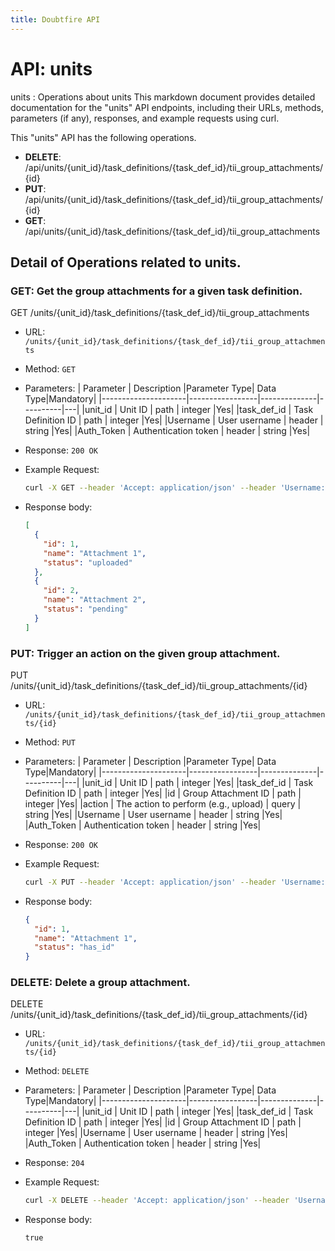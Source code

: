 ```yaml
---
title: Doubtfire API
---
```


# API: units

units : Operations about units
This markdown document provides detailed documentation for the "units" API endpoints, including their URLs, methods, parameters (if any), responses, and example requests using curl.

This "units" API has the following operations.

- **DELETE**: /api/units/{unit_id}/task_definitions/{task_def_id}/tii_group_attachments/{id}
- **PUT**: /api/units/{unit_id}/task_definitions/{task_def_id}/tii_group_attachments/{id}
- **GET**: /api/units/{unit_id}/task_definitions/{task_def_id}/tii_group_attachments

## Detail of Operations related to units.

### GET: Get the group attachments for a given task definition.

GET /units/{unit_id}/task_definitions/{task_def_id}/tii_group_attachments

- URL: `/units/{unit_id}/task_definitions/{task_def_id}/tii_group_attachments`
- Method: `GET`
- Parameters:
  | Parameter | Description |Parameter Type| Data Type|Mandatory|
  |---------------------|-----------------|--------------|----------|---|
  |unit_id | Unit ID | path | integer |Yes|
  |task_def_id | Task Definition ID | path | integer |Yes|
  |Username | User username | header | string |Yes|
  |Auth_Token | Authentication token | header | string |Yes|

- Response:
  `200 OK`

- Example Request:

  ```bash
  curl -X GET --header 'Accept: application/json' --header 'Username: aadmin' --header 'Auth_Token: yzRDggcmzbVnYEbszVV1' 'http://localhost:3000/units/1/task_definitions/1/tii_group_attachments'
  ```

- Response body:
  ```json
  [
    {
      "id": 1,
      "name": "Attachment 1",
      "status": "uploaded"
    },
    {
      "id": 2,
      "name": "Attachment 2",
      "status": "pending"
    }
  ]
  ```

### PUT: Trigger an action on the given group attachment.

PUT /units/{unit_id}/task_definitions/{task_def_id}/tii_group_attachments/{id}

- URL: `/units/{unit_id}/task_definitions/{task_def_id}/tii_group_attachments/{id}`
- Method: `PUT`
- Parameters:
  | Parameter | Description |Parameter Type| Data Type|Mandatory|
  |---------------------|-----------------|--------------|----------|---|
  |unit_id | Unit ID | path | integer |Yes|
  |task_def_id | Task Definition ID | path | integer |Yes|
  |id | Group Attachment ID | path | integer |Yes|
  |action | The action to perform (e.g., upload) | query | string |Yes|
  |Username | User username | header | string |Yes|
  |Auth_Token | Authentication token | header | string |Yes|

- Response:
  `200 OK`

- Example Request:

  ```bash
  curl -X PUT --header 'Accept: application/json' --header 'Username: aadmin' --header 'Auth_Token: yzRDggcmzbVnYEbszVV1' -d 'action=upload' 'http://localhost:3000/units/1/task_definitions/1/tii_group_attachments/1'
  ```

- Response body:
  ```json
  {
    "id": 1,
    "name": "Attachment 1",
    "status": "has_id"
  }
  ```

### DELETE: Delete a group attachment.

DELETE /units/{unit_id}/task_definitions/{task_def_id}/tii_group_attachments/{id}

- URL: `/units/{unit_id}/task_definitions/{task_def_id}/tii_group_attachments/{id}`
- Method: `DELETE`
- Parameters:
  | Parameter | Description |Parameter Type| Data Type|Mandatory|
  |---------------------|-----------------|--------------|----------|---|
  |unit_id | Unit ID | path | integer |Yes|
  |task_def_id | Task Definition ID | path | integer |Yes|
  |id | Group Attachment ID | path | integer |Yes|
  |Username | User username | header | string |Yes|
  |Auth_Token | Authentication token | header | string |Yes|

- Response:
  `204`

- Example Request:

  ```bash
  curl -X DELETE --header 'Accept: application/json' --header 'Username: aadmin' --header 'Auth_Token: yzRDggcmzbVnYEbszVV1' 'http://localhost:3000/units/1/task_definitions/1/tii_group_attachments/1'
  ```

- Response body:
  ```
  true
  ```
